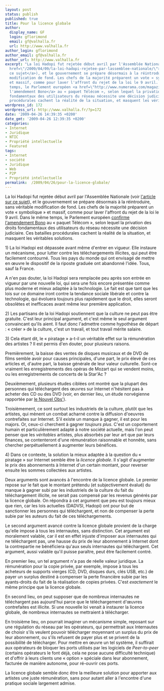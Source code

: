 ```yaml
---
layout: post
status: publish
published: true
title: Pour la licence globale
author:
  display_name: GF
  login: gflorimond
  email: gf@valhalla.fr
  url: http://www.valhalla.fr
author_login: gflorimond
author_email: gf@valhalla.fr
author_url: http://www.valhalla.fr
excerpt: "La loi Hadopi fut rejetée début avril par l'Assemblée Nationale (voir <a
  href=\"/2009/04/09/la-loi-hadopi-rejetee-par-lassemblee-nationale/\">l'article sur
  ce sujet</a>), et le gouvernement se prépare désormais à la réintroduire, sans véritable
  modification de fond. Les chefs de la majorité préparent un vote « symbolique »
  et massif, comme pour laver l'affront du rejet de la loi le 9 avril. Dans le même
  temps, le Parlement européen <a href=\"http://www.numerama.com/magazine/12699-L-amendement-Bono-finalement-reintroduit-au-Paquet-Telecom.html\">confirme
  l'amendement Bono</a> au « paquet Télécom », selon lequel la privation des droits
  fondamentaux des utilisateurs du réseau nécessite une décision judiciaire. Ces batailles
  procédurales cachent la réalité de la situation, et masquent les véritables solutions.\r\n"
wordpress_id: 172
wordpress_url: http://www.valhalla.fr/?p=172
date: '2009-04-26 14:39:35 +0200'
date_gmt: '2009-04-26 12:39:35 +0200'
categories:
- Internet
- Juridique
- NTIC
- Propriété intellectuelle
- Featured
tags:
- Internet
- société
- Juridique
- Web
- P2P
- Propriété intellectuelle
permalink:  /2009/04/26/pour-la-licence-globale/
---
```

<p>La loi Hadopi fut rejetée début avril par l'Assemblée Nationale (voir <a href="/2009/04/09/la-loi-hadopi-rejetee-par-lassemblee-nationale/">l'article sur ce sujet</a>), et le gouvernement se prépare désormais à la réintroduire, sans véritable modification de fond. Les chefs de la majorité préparent un vote « symbolique » et massif, comme pour laver l'affront du rejet de la loi le 9 avril. Dans le même temps, le Parlement européen <a href="http://www.numerama.com/magazine/12699-L-amendement-Bono-finalement-reintroduit-au-Paquet-Telecom.html">confirme l'amendement Bono</a> au « paquet Télécom », selon lequel la privation des droits fondamentaux des utilisateurs du réseau nécessite une décision judiciaire. Ces batailles procédurales cachent la réalité de la situation, et masquent les véritables solutions.<br />
<a id="more"></a><a id="more-172"></a></p>
<p>1) La loi Hadopi est dépassée avant même d'entrer en vigueur. Elle instaure un mécanisme, pour lutter contre les téléchargements illicites, qui peut être facilement contourné.  Tous les pays du monde qui ont envisagé de mettre en œuvre le dispositif de la riposte graduée ont abandonné l'idée. Tous, sauf la France. </p>
<p>A n'en pas douter, la loi Hadopi sera remplacée peu après son entrée en vigueur par une nouvelle loi, qui sera une fois encore présentée comme plus moderne et mieux adaptée à la technologie. Le fait est que tant que les lois sur ce domaine iront contre la tendance sociale libérale et contre la technologie, qui évoluera toujours plus rapidement que le droit, elles seront obsolètes et inefficaces avant même leur première application.</p>
<p>2) Les partisans de la loi Hadopi soutiennent que la culture ne peut pas être gratuite. C'est leur principal argument, et c'est même le seul argument convaincant qu'ils aient. Il faut donc l'admettre comme hypothèse de départ : « créer » de la culture, c'est un travail, et tout travail mérite salaire.</p>
<p>3) Cela étant dit, le « piratage » a-t-il un véritable effet sur la rémunération des artistes ? Il est permis d'en douter, pour plusieurs raisons. </p>
<p>Premièrement, la baisse des ventes de disques musicaux et de DVD de films semble avoir pour causes principales, d'une part, le prix élevé de ces articles et, d'autre part, la baisse générale de leur valeur culturelle. Sont-ce vraiment les enregistrements des opéras de Mozart qui se vendent moins, ou les enregistrements de concerts de la Star'Ac ?</p>
<p>Deuxièmement, plusieurs études ciblées ont montré que la plupart des personnes qui téléchargent des œuvres sur Internet n'hésitent pas à acheter des CD ou des DVD (voir, en dernier lieu, un étude norvégienne rapportée par <a href="http://tempsreel.nouvelobs.com/actualites/vu_sur_le_web/20090422.OBS4318/les_pirates_norvegiens_achetent_plus_de_musique.html">le Nouvel Obs'</a>).</p>
<p>Troisièmement, ce sont surtout les industriels de la culture, plutôt que les artistes, qui mènent un combat acharné contre la diffusion d'oeuvres contrefaites sur Internet. S'il existe un manque à gagner, il est pour les majors. Or, ceux-ci cherchent à gagner <i>toujours plus</i>. C'est un coportement humain et particulièrement adapté à notre société actuelle, mais l'on peut penser que les <i>véritables</i> artistes, plus absorbés par leur art que par leurs finances, se contenteront d'une rémunération raisonnable et honnête, sans chercher perpétuellement à augmenter leurs bénéfices.</p>
<p>4) Dans ce contexte, la solution la mieux adaptée à la question du « piratage » sur Internet semble être la <i>licence globale</i>. Il s'agit d'augmenter le prix des abonnements à Internet d'un certain montant, pour reverser ensuite les sommes collectées aux artistes.</p>
<p>Deux arguments sont avancés à l'encontre de la licence globale. Le premier repose sur le fait que le montant prétendu (et subjectivement évalué) du manque à gagner subi par les industriels de la culture du fait du téléchargement illicite, ne serait pas compensé par les revenus générés par la licence globale. On répondra à cet argument que peu est toujours mieux que rien, car les lois actuelles (DADVSI, Hadopi) ont pour but de sanctionner les personnes qui téléchargent, et non de compenser la perte subie par les auteurs du fait de ces téléchargements.</p>
<p>Le second argument avancé contre la licence globale provient de la charge qu'elle impose à tous les internautes, sans distinction. Cet argument est moralement valable, car il est en effet injuste d'imposer aux internautes qui ne téléchargent pas, une hausse du prix de leur abonnement à Internet dont la contrepartie ne bénéficiera qu'aux seuls internautes qui téléchargent. Cet argument, aussi valable qu'il puisse paraître, peut être facilement contré.</p>
<p>En premier lieu, un tel argument n'a pas de réelle valeur juridique. La rémunération pour la copie privée, par exemple, impose à tous les acheteurs de supports vierges (CD, DVD, disques durs, clés USB, etc.) de payer un surplus destiné à compenser la perte financière subie par les ayants-droits du fait de la réalisation de copies privées. C'est <i>exactement</i> le même principe que la licence globale.</p>
<p>En second lieu, on peut supposer que de nombreux internautes ne téléchargent pas aujourd'hui parce que le téléchargement d'œuvres contrefaites est illicite. Si une nouvelle loi venait à instaurer la licence globale, de nombreux internautes se mettraient à télécharger.</p>
<p>En troisième lieu, on pourrait imaginer un mécanisme simple, reposant sur une régulation du réseau par les opérateurs, qui permettrait aux Internautes de choisir s'ils veulent pouvoir télécharger moyennant un surplus du prix de leur abonnement, ou s'ils refusent de payer plus et se privent de la possibilité de télécharger. Pour mettre en œuvre un tel système, il suffirait aux opérateurs de bloquer les ports utilisés par les logiciels de <i>Peer-to-peer</i> (certains opérateurs le font déjà, cela ne pose aucune difficulté technique) et d'offrir à leurs clients une « option » spéciale dans leur abonnement, facturée de manière autonome, pour ré-ouvrir ces ports.</p>
<p>La licence globale semble donc être la meilleure solution pour apporter aux artistes une juste rémunération, sans pour autant aller à l'encontre d'une pratique sociale largement admise.</p>
